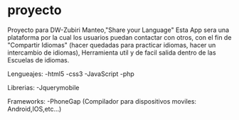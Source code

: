 proyecto
========

Proyecto para DW-Zubiri Manteo,"Share your Language" Esta App sera una plataforma por la cual los usuarios puedan contactar con otros, con el fin de "Compartir Idiomas" (hacer quedadas para practicar idiomas, hacer un intercambio de idiomas), Herramienta util y de facil salida dentro de las Escuelas de idiomas.

Lengueajes:
-html5
-css3
-JavaScript
-php

Librerias:
-Jquerymobile

Frameworks:
-PhoneGap (Compilador para dispositivos moviles: Android,IOS,etc...)
